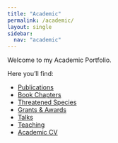```yaml
---
title: "Academic"
permalink: /academic/
layout: single
sidebar:
  nav: "academic"
---
```


Welcome to my Academic Portfolio.

Here you’ll find:
- [Publications](/academic/publications/)
- [Book Chapters](/academic/book_chapter/)
- [Threatened Species](/academic/threatened_species/)
- [Grants & Awards](/academic/grants_awards/)
- [Talks](/academic/talks/)
- [Teaching](/academic/teaching/)
- [Academic CV](/academic/cv/)
